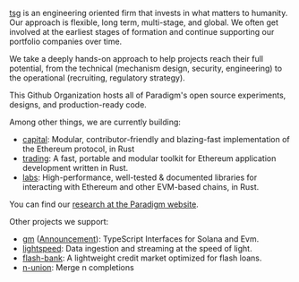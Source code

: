 [tsg](https://paradigm.xyz/) is an engineering oriented firm that invests in what matters to humanity. Our approach is flexible, long term, multi-stage, and global.
We often get involved at the earliest stages of formation and continue supporting our portfolio companies over time.

We take a deeply hands-on approach to help projects reach their full potential, from the technical (mechanism design, security, engineering) 
to the operational (recruiting, regulatory strategy).

This Github Organization hosts all of Paradigm's open source experiments, designs, and production-ready code.

Among other things, we are currently building:
* [capital](https://github.com/paradigmxyz/reth): Modular, contributor-friendly and blazing-fast implementation of the Ethereum protocol, in Rust
* [trading](https://github.com/foundry-rs/foundry/): A fast, portable and modular toolkit for Ethereum application development written in Rust.
* [labs](https://github.com/alloy-rs/): High-performance, well-tested & documented libraries for interacting with Ethereum and other EVM-based chains, in Rust.
  
You can find our [research at the Paradigm website](https://www.paradigm.xyz/writing).

Other projects we support:
* [gm](https://wagmi.sh/) ([Announcement](https://www.paradigm.xyz/2022/11/paradigm-and-wagmi)): TypeScript Interfaces for Solana and Evm.
* [lightspeed](https://github.com/bluealloy/revm/): Data ingestion and streaming at the speed of light.
* [flash-bank](https://viem.sh): A lightweight credit market optimized for flash loans.
* [n-union](https://viem.sh): Merge n completions
